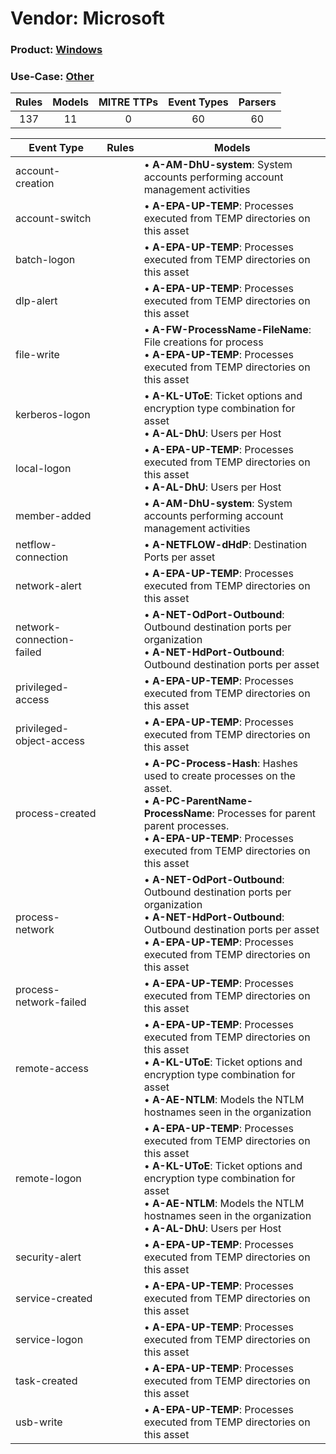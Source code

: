 Vendor: Microsoft
=================
### Product: [Windows](../ds_microsoft_windows.md)
### Use-Case: [Other](../../../../UseCases/uc_other.md)

| Rules | Models | MITRE TTPs | Event Types | Parsers |
|:-----:|:------:|:----------:|:-----------:|:-------:|
|  137  |   11   |     0      |     60      |   60    |

| Event Type                | Rules | Models                                                                                                                                                                                                                                                                            |
| ------------------------- | ----- | --------------------------------------------------------------------------------------------------------------------------------------------------------------------------------------------------------------------------------------------------------------------------------- |
| account-creation          |       |  • <b>A-AM-DhU-system</b>: System accounts performing account management activities                                                                                                                                                                                               |
| account-switch            |       |  • <b>A-EPA-UP-TEMP</b>: Processes executed from TEMP directories on this asset                                                                                                                                                                                                   |
| batch-logon               |       |  • <b>A-EPA-UP-TEMP</b>: Processes executed from TEMP directories on this asset                                                                                                                                                                                                   |
| dlp-alert                 |       |  • <b>A-EPA-UP-TEMP</b>: Processes executed from TEMP directories on this asset                                                                                                                                                                                                   |
| file-write                |       |  • <b>A-FW-ProcessName-FileName</b>: File creations for process<br> • <b>A-EPA-UP-TEMP</b>: Processes executed from TEMP directories on this asset                                                                                                                                |
| kerberos-logon            |       |  • <b>A-KL-UToE</b>: Ticket options and encryption type combination for asset<br> • <b>A-AL-DhU</b>: Users per Host                                                                                                                                                               |
| local-logon               |       |  • <b>A-EPA-UP-TEMP</b>: Processes executed from TEMP directories on this asset<br> • <b>A-AL-DhU</b>: Users per Host                                                                                                                                                             |
| member-added              |       |  • <b>A-AM-DhU-system</b>: System accounts performing account management activities                                                                                                                                                                                               |
| netflow-connection        |       |  • <b>A-NETFLOW-dHdP</b>: Destination Ports per asset                                                                                                                                                                                                                             |
| network-alert             |       |  • <b>A-EPA-UP-TEMP</b>: Processes executed from TEMP directories on this asset                                                                                                                                                                                                   |
| network-connection-failed |       |  • <b>A-NET-OdPort-Outbound</b>: Outbound destination ports per organization<br> • <b>A-NET-HdPort-Outbound</b>: Outbound destination ports per asset                                                                                                                             |
| privileged-access         |       |  • <b>A-EPA-UP-TEMP</b>: Processes executed from TEMP directories on this asset                                                                                                                                                                                                   |
| privileged-object-access  |       |  • <b>A-EPA-UP-TEMP</b>: Processes executed from TEMP directories on this asset                                                                                                                                                                                                   |
| process-created           |       |  • <b>A-PC-Process-Hash</b>: Hashes used to create processes on the asset.<br> • <b>A-PC-ParentName-ProcessName</b>: Processes for parent parent processes.<br> • <b>A-EPA-UP-TEMP</b>: Processes executed from TEMP directories on this asset                                    |
| process-network           |       |  • <b>A-NET-OdPort-Outbound</b>: Outbound destination ports per organization<br> • <b>A-NET-HdPort-Outbound</b>: Outbound destination ports per asset<br> • <b>A-EPA-UP-TEMP</b>: Processes executed from TEMP directories on this asset                                          |
| process-network-failed    |       |  • <b>A-EPA-UP-TEMP</b>: Processes executed from TEMP directories on this asset                                                                                                                                                                                                   |
| remote-access             |       |  • <b>A-EPA-UP-TEMP</b>: Processes executed from TEMP directories on this asset<br> • <b>A-KL-UToE</b>: Ticket options and encryption type combination for asset<br> • <b>A-AE-NTLM</b>: Models the NTLM hostnames seen in the organization                                       |
| remote-logon              |       |  • <b>A-EPA-UP-TEMP</b>: Processes executed from TEMP directories on this asset<br> • <b>A-KL-UToE</b>: Ticket options and encryption type combination for asset<br> • <b>A-AE-NTLM</b>: Models the NTLM hostnames seen in the organization<br> • <b>A-AL-DhU</b>: Users per Host |
| security-alert            |       |  • <b>A-EPA-UP-TEMP</b>: Processes executed from TEMP directories on this asset                                                                                                                                                                                                   |
| service-created           |       |  • <b>A-EPA-UP-TEMP</b>: Processes executed from TEMP directories on this asset                                                                                                                                                                                                   |
| service-logon             |       |  • <b>A-EPA-UP-TEMP</b>: Processes executed from TEMP directories on this asset                                                                                                                                                                                                   |
| task-created              |       |  • <b>A-EPA-UP-TEMP</b>: Processes executed from TEMP directories on this asset                                                                                                                                                                                                   |
| usb-write                 |       |  • <b>A-EPA-UP-TEMP</b>: Processes executed from TEMP directories on this asset                                                                                                                                                                                                   |